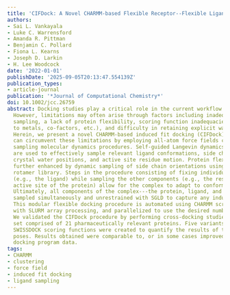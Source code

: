 ```yaml
---
title: 'CIFDock: A Novel CHARMM-based Flexible Receptor--Flexible Ligand Docking Protocol'
authors:
- Sai L. Vankayala
- Luke C. Warrensford
- Amanda R. Pittman
- Benjamin C. Pollard
- Fiona L. Kearns
- Joseph D. Larkin
- H. Lee Woodcock
date: '2022-01-01'
publishDate: '2025-09-05T20:13:47.554139Z'
publication_types:
- article-journal
publication: '*Journal of Computational Chemistry*'
doi: 10.1002/jcc.26759
abstract: Docking studies play a critical role in the current workflow of drug discovery.
  However, limitations may often arise through factors including inadequate ligand
  sampling, a lack of protein flexibility, scoring function inadequacies (e.g., due
  to metals, co-factors, etc.), and difficulty in retaining explicit water molecules.
  Herein, we present a novel CHARMM-based induced fit docking (CIFDock) workflow that
  can circumvent these limitations by employing all-atom force fields coupled to enhanced
  sampling molecular dynamics procedures. Self-guided Langevin dynamics simulations
  are used to effectively sample relevant ligand conformations, side chain orientations,
  crystal water positions, and active site residue motion. Protein flexibility is
  further enhanced by dynamic sampling of side chain orientations using an expandable
  rotamer library. Steps in the procedure consisting of fixing individual components
  (e.g., the ligand) while sampling the other components (e.g., the residues in the
  active site of the protein) allow for the complex to adapt to conformational changes.
  Ultimately, all components of the complex---the protein, ligand, and waters---are
  sampled simultaneously and unrestrained with SGLD to capture any induced fit effects.
  This modular flexible docking procedure is automated using CHARMM scripting, interfaced
  with SLURM array processing, and parallelized to use the desired number of processors.
  We validated the CIFDock procedure by performing cross-docking studies using a data
  set comprised of 21 pharmaceutically relevant proteins. Five variants of the CHARMM-based
  SWISSDOCK scoring functions were created to quantify the results of the final generated
  poses. Results obtained were comparable to, or in some cases improved upon, commercial
  docking program data.
tags:
- CHARMM
- clustering
- force field
- induced fit docking
- ligand sampling
---
```

